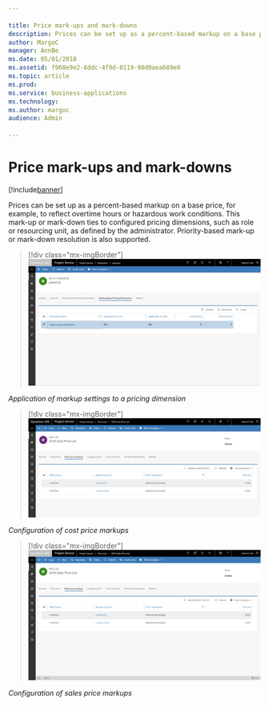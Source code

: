 ```yaml
---

title: Price mark-ups and mark-downs
description: Prices can be set up as a percent-based markup on a base price, for example, to reflect overtime hours or hazardous work conditions.
author: MargoC
manager: AnnBe
ms.date: 05/01/2018
ms.assetid: f968e9e2-8ddc-4f9d-8119-90d0aea689e0
ms.topic: article
ms.prod: 
ms.service: business-applications
ms.technology: 
ms.author: margoc
audience: Admin

---
```

#  Price mark-ups and mark-downs 


[!include[banner](../../includes/banner.md)]

Prices can be set up as a percent-based markup on a base price, for example, to
reflect overtime hours or hazardous work conditions. This mark-up or mark-down
ties to configured pricing dimensions, such as role or resourcing unit, as
defined by the administrator. Priority-based mark-up or mark-down resolution is
also supported.

> [!div class="mx-imgBorder"] 
> ![Markup settings applied to a pricing dimension](media/price-mark-ups-mark-downs-1.png "Markup settings applied to a pricing dimension")



*Application of markup settings to a pricing dimension*

> [!div class="mx-imgBorder"] 
> ![Screen showing role price markups](media/price-mark-ups-mark-downs-2.png "Screen showing role price markups")

*Configuration of cost price markups*

> [!div class="mx-imgBorder"] 
> ![Screen showing role price markups for sales](media/price-mark-ups-mark-downs-3.png "Screen showing role price markups for sales")

*Configuration of sales price markups*
